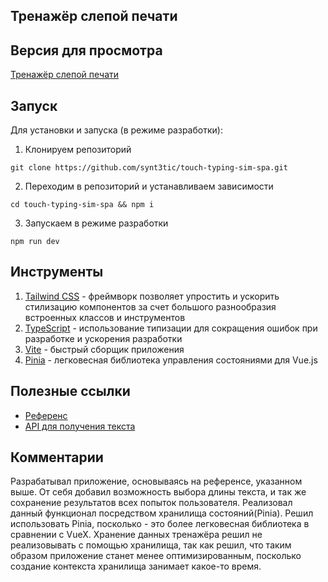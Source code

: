 ## Тренажёр слепой печати

## Версия для просмотра
[Тренажёр слепой печати](https://synt3tic.github.io/touch-typing-sim-spa)

## Запуск

Для установки и запуска (в режиме разработки): 

1. Клонируем репозиторий

```
git clone https://github.com/synt3tic/touch-typing-sim-spa.git
```

2. Переходим в репозиторий и устанавливаем зависимости

```
cd touch-typing-sim-spa && npm i
```

3. Запускаем в режиме разработки

```
npm run dev
```

## Инструменты

1. [Tailwind CSS](https://tailwindcss.com/docs/guides/vite) - фреймворк позволяет упростить и ускорить стилизацию компонентов за счет большого разнообразия встроенных классов и инструментов
2. [TypeScript](https://www.typescriptlang.org/) - использование типизации для сокращения ошибок при разработке и ускорения разработки
3. [Vite](https://vitejs.dev/) - быстрый сборщик приложения
4. [Pinia](https://pinia.vuejs.org/) - легковесная библиотека управления состояниями для Vue.js

## Полезные ссылки

- [Референс](https://www.ratatype.ru/typing-test/test/)
- [API для получения текста](https://fish-text.ru/api)

## Комментарии
Разрабатывал приложение, основываясь на референсе, указанном выше. От себя добавил возможность выбора длины текста, и так же сохранение результатов всех попыток пользователя. Реализовал данный функционал посредством хранилища состояний(Pinia). Решил использовать Pinia, посколько - это более легковесная библиотека в сравнении с VueX. Хранение данных тренажёра решил не реализовывать с помощью хранилища, так как решил, что таким образом приложение станет менее оптимизированным, посколько создание контекста хранилища занимает какое-то время.
